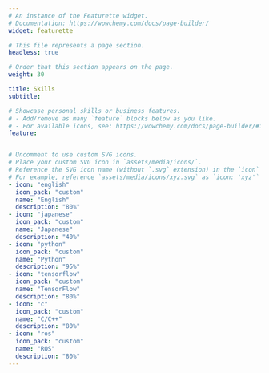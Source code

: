 ```yaml
---
# An instance of the Featurette widget.
# Documentation: https://wowchemy.com/docs/page-builder/
widget: featurette

# This file represents a page section.
headless: true

# Order that this section appears on the page.
weight: 30

title: Skills
subtitle:

# Showcase personal skills or business features.
# - Add/remove as many `feature` blocks below as you like.
# - For available icons, see: https://wowchemy.com/docs/page-builder/#icons
feature:


# Uncomment to use custom SVG icons.
# Place your custom SVG icon in `assets/media/icons/`.
# Reference the SVG icon name (without `.svg` extension) in the `icon` field.
# For example, reference `assets/media/icons/xyz.svg` as `icon: 'xyz'`
- icon: "english"
  icon_pack: "custom"
  name: "English"
  description: "80%"
- icon: "japanese"
  icon_pack: "custom"
  name: "Japanese"
  description: "40%"
- icon: "python"
  icon_pack: "custom"
  name: "Python"
  description: "95%"
- icon: "tensorflow"
  icon_pack: "custom"
  name: "TensorFlow"
  description: "80%"
- icon: "c"
  icon_pack: "custom"
  name: "C/C++"
  description: "80%"
- icon: "ros"
  icon_pack: "custom"
  name: "ROS"
  description: "80%"
---
```

